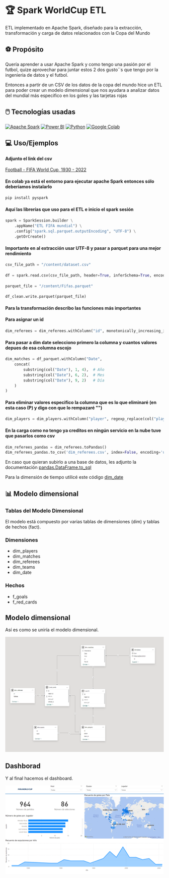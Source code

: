 # 🏆 Spark WorldCup ETL

ETL implementado en Apache Spark, diseñado para la extracción, transformación y carga de datos relacionados con la Copa del Mundo
## ⚽ Propósito

Quería aprender a usar Apache Spark y como tengo una pasión por el futbol, quize aprovechar para juntar estos 2 dos gusto``s que tengo por la ingenieria de datos y el futbol.

Entonces a partir de un CSV de los datos de la copa del mundo hice un ETL para poder crear un modelo dimensional que nos ayudara a analizar datos del mundial más especifico en los goles y las tarjetas rojas



## 🖱️ Tecnologías usadas
[![Apache Spark](https://a11ybadges.com/badge?logo=apachespark)](https://spark.apache.org/)
[![Power BI](https://a11ybadges.com/badge?logo=powerbi)](https://www.microsoft.com/es-es/power-platform/products/power-bi)
[![Python](https://a11ybadges.com/badge?logo=python)](https://www.python.org/)
[![Google Colab](https://a11ybadges.com/badge?logo=googlecolab)](https://colab.research.google.com/)


## 💻 Uso/Ejemplos

#### Adjunto el link del csv
[Football - FIFA World Cup, 1930 - 2022](https://www.kaggle.com/datasets/piterfm/fifa-football-world-cup?select=matches_1930_2022.csv)


#### En colab ya está el entorno para ejecutar apache Spark entonces sólo deberíamos instalarlo
```python
pip install pyspark
```
#### Aquí las librerías que uso para el ETL e inicio el spark sesión
```python
spark = SparkSession.builder \
    .appName("ETL FIFA mundial") \
    .config("spark.sql.parquet.outputEncoding", "UTF-8") \
    .getOrCreate()
```
#### Importante en al extracción usar UTF-8 y pasar a parquet para una mejor rendimiento
```python
csv_file_path = "/content/dataset.csv"

df = spark.read.csv(csv_file_path, header=True, inferSchema=True, encoding="UTF-8")

parquet_file = "/content/Fifas.parquet"

df_clean.write.parquet(parquet_file)

```

#### Para la transformación describo las funciones más importantes

#### Para asignar un id
```python
dim_referees = dim_referees.withColumn("id", monotonically_increasing_id() + 1)
```

#### Para pasar a dim date selecciono primero la columna y cuantos valores depues de esa columna escojo
```python
dim_matches = df_parquet.withColumn("Date",
    concat(
        substring(col("Date"), 1, 4),  # Año
        substring(col("Date"), 6, 2),  # Mes
        substring(col("Date"), 9, 2)   # Día
    )
)
```

#### Para eliminar valores especifico la columna que es lo que eliminaré (en esta caso (P) y digo con que lo rempazaré "")
```python
dim_players = dim_players.withColumn("player", regexp_replace(col("player"), r"\(P\)", ""))
```

#### En la carga como no tengo ya creditos en ningún servicio en la nube tuve que pasarlos como csv 
```python
dim_referees_pandas = dim_referees.toPandas()
dim_referees_pandas.to_csv('dim_referees.csv', index=False, encoding='utf-8'
```
En caso que quieran subirlo a una base de datos, les adjunto la documentación
[pandas.DataFrame.to_sql](https://pandas.pydata.org/docs/reference/api/pandas.DataFrame.to_sql.html)

Para la dimensión de tiempo utilicé este código
[dim_date](https://gist.github.com/sunnycmf/131a10a17d226e2ffb69)

## 📊 Modelo dimensional

### Tablas del Modelo Dimensional
El modelo está compuesto por varias tablas de dimensiones (dim) y tablas de hechos (fact).
### Dimensiones
+ dim_players
+ dim_matches
+ dim_referees
+ dim_teams 
+ dim_date 

### Hechos
+ f_goals
+ f_red_cards

## Modelo dimensional

Así es como se uniría el modelo dimensional.

![Imagen 1](images/Modelo.png)

## Dashborad 

Y al final hacemos el dashboard.

![Imagen 2](images/Dashborad.png)

